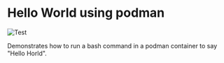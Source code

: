 # Hello World using podman

![Test](https://github.com/philiprbrenan/podman/workflows/Test/badge.svg)

Demonstrates how to run a bash command in a podman container to say "Hello Horld".  
